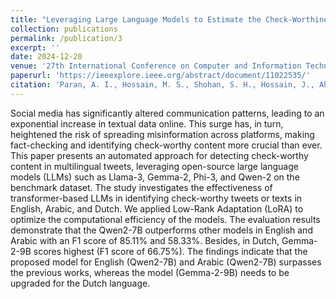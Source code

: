 ```yaml
---
title: "Leveraging Large Language Models to Estimate the Check-Worthiness of Multilingual Tweets"
collection: publications
permalink: /publication/3
excerpt: ''
date: 2024-12-20
venue: '27th International Conference on Computer and Information Technology (ICCIT) 20-22 December 2024, Coxs Bazar, Bangladesh'
paperurl: 'https://ieeexplore.ieee.org/abstract/document/11022535/'
citation: 'Paran, A. I., Hossain, M. S., Shohan, S. H., Hossain, J., Ahsan, S., & Hoque, M. M. (2024). Leveraging Large Language Models to Estimate the Check-Worthiness of Multilingual Tweets. In 27th International Conference on Computer and Information Technology (ICCIT) 20-22 December 2024, Coxs Bazar, Bangladesh.'
---
```


Social media has significantly altered communication patterns, leading to an exponential increase in textual data online. This surge has, in turn, heightened the risk of spreading misinformation across platforms, making fact-checking and identifying check-worthy content more crucial than ever. This paper presents an automated approach for detecting check-worthy content in multilingual tweets, leveraging open-source large language models (LLMs) such as Llama-3, Gemma-2, Phi-3, and Qwen-2 on the benchmark dataset. The study investigates the effectiveness of transformer-based LLMs in identifying check-worthy tweets or texts in English, Arabic, and Dutch. We applied Low-Rank Adaptation (LoRA) to optimize the computational efficiency of the models. The evaluation results demonstrate that the Qwen2-7B outperforms other models in English and Arabic with an F1 score of 85.11% and 58.33%. Besides, in Dutch, Gemma-2-9B scores highest (F1 score of 66.75%). The findings indicate that the proposed model for English (Qwen2-7B) and Arabic (Qwen2-7B) surpasses the previous works, whereas the model (Gemma-2-9B) needs to be upgraded for the Dutch language.
